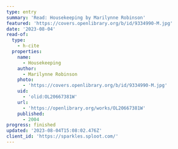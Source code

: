 ```yaml
---
type: entry
summary: 'Read: Housekeeping by Marilynne Robinson'
featured: 'https://covers.openlibrary.org/b/id/9334990-M.jpg'
date: '2023-08-04'
read-of:
  type:
    - h-cite
  properties:
    name:
      - Housekeeping
    author:
      - Marilynne Robinson
    photo:
      - 'https://covers.openlibrary.org/b/id/9334990-M.jpg'
    uid:
      - 'olid:OL20667381W'
    url:
      - 'https://openlibrary.org/works/OL20667381W'
    published:
      - 2004
progress: finished
updated: '2023-08-04T15:08:02.476Z'
client_id: 'https://sparkles.sploot.com/'
---
```


